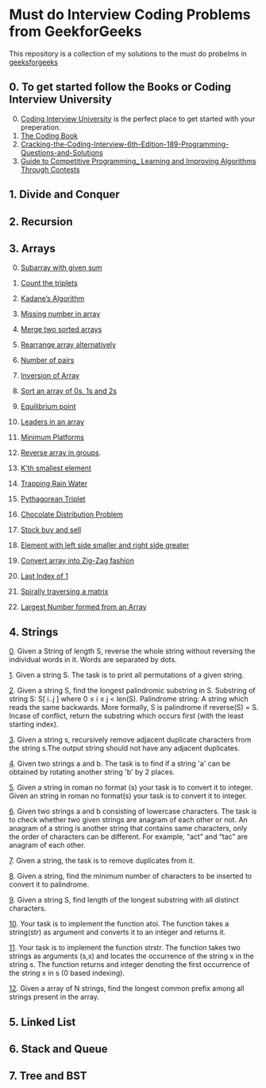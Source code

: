 # Must do Interview Coding Problems from GeekforGeeks

  This repository is a collection of my solutions to the must do probelms in [geeksforgeeks](https://www.geeksforgeeks.org/must-do-coding-questions-for-companies-like-amazon-microsoft-adobe/)

## 0. To get started follow the Books or Coding Interview University

  0. [Coding Interview University](https://github.com/jwasham/coding-interview-university) is the perfect place to get started with your preperation.
  1. [The Coding Book](https://github.com/Avinash987/Coding/blob/master/CodingBook.pdf)
  2. [Cracking-the-Coding-Interview-6th-Edition-189-Programming-Questions-and-Solutions](https://github.com/Avinash987/Coding/blob/master/Cracking-the-Coding-Interview-6th-Edition-189-Programming-Questions-and-Solutions.pdf)
  3. [Guide to Competitive Programming_ Learning and Improving Algorithms Through Contests](https://github.com/Avinash987/Coding/blob/master/Guide%20to%20Competitive%20Programming_%20Learning%20and%20Improving%20Algorithms%20Through%20Contests%20(%20PDFDrive.com%20).pdf)
    
  
## 1. Divide and Conquer

## 2. Recursion 

## 3. Arrays

   0. [Subarray with given sum](https://github.com/Avinash987/Coding/blob/master/Arrays/0_Rotate_Array.cpp)
  
   1. [Count the triplets](https://github.com/Avinash987/Coding/blob/master/Arrays/1_Subarray_Sum.cpp)
   
   2. [Kadane’s Algorithm](https://github.com/Avinash987/Coding/blob/master/Arrays/2_Counting_Triplets.cpp)
   
   3. [Missing number in array](https://github.com/Avinash987/Coding/blob/master/Arrays/3_Kadane_Algorithm.cpp)
  
   4. [Merge two sorted arrays](https://github.com/Avinash987/Coding/blob/master/Arrays/4_Merge_Spaceless.cpp)
  
   5. [Rearrange array alternatively](https://github.com/Avinash987/Coding/blob/master/Arrays/5_Rearrange_Array_Alt.cpp)
   
   6. [Number of pairs](https://github.com/Avinash987/Coding/blob/master/Arrays/6_Num_Pairs.cpp)
   
   7. [Inversion of Array](https://github.com/Avinash987/Coding/blob/master/Arrays/7_Inversion.cpp) 
   
   8. [Sort an array of 0s, 1s and 2s](https://github.com/Avinash987/Coding/blob/master/Arrays/8_Sort_0s_1s_2s.cpp)
   
   9. [Equilibrium point](https://github.com/Avinash987/Coding/blob/master/Arrays/9_Equillibrium_Point.cpp)
   
  10. [Leaders in an array](https://github.com/Avinash987/Coding/blob/master/Arrays/10_Leaders.cpp)
    
  11. [Minimum Platforms](https://github.com/Avinash987/Coding/blob/dab51bc33a6837db0a7052d5560b547d90cc6134/Arrays/11_Min_Platforms.cpp)
  
  12. [Reverse array in groups](https://github.com/Avinash987/Coding/blob/master/Arrays/12_Rev_Ar_Grps.py).
  
  13. [K’th smallest element](https://github.com/Avinash987/Coding/blob/master/Arrays/13_kth_smallest_element.cpp)
  
  14. [Trapping Rain Water](https://github.com/Avinash987/Coding/blob/master/Arrays/14_Trapping_Rain.py)
  
  15. [Pythagorean Triplet](https://github.com/Avinash987/Coding/blob/master/Arrays/15_Pythogorean_Triplet.py)
  
  16. [Chocolate Distribution Problem](https://github.com/Avinash987/Coding/blob/master/Arrays/16_Choclate_dist.py)
  
  17. [Stock buy and sell](https://github.com/Avinash987/Coding/blob/master/Arrays/17_Stock_Buy_Sell.py)
  
  18. [Element with left side smaller and right side greater](https://github.com/Avinash987/Coding/blob/master/Arrays/18_Middle.py)
  
  19. [Convert array into Zig-Zag fashion](https://github.com/Avinash987/Coding/blob/master/Arrays/19_ZigZag.py)

  20. [Last Index of 1](https://github.com/Avinash987/Coding/blob/master/Arrays/20_Last_index_1.py)
  
  21. [Spirally traversing a matrix](https://github.com/Avinash987/Coding/blob/master/Arrays/21_Spiral_Traversal.cpp)
  
  22. [Largest Number formed from an Array](https://github.com/Avinash987/Coding/blob/master/Arrays/22_Largest_Num.cpp)


## 4. Strings

  [0](https://github.com/Avinash987/Coding/blob/master/Strings/0_Reverse_Words.py). Given a String of length S, reverse the whole string without reversing the individual words in it. Words are separated by dots.
  
  [1](https://github.com/Avinash987/Coding/blob/master/Strings/1_Permutations.py). Given a string S. The task is to print all permutations of a given string.
  
  [2](https://github.com/Avinash987/Coding/blob/master/Strings/2_Longest_Palindrome.py). Given a string S, find the longest palindromic substring in S. Substring of string S: S[ i..j ] where 0 ≤ i ≤ j < len(S). Palindrome string: A string which reads the same backwards. More formally, S is palindrome if reverse(S) = S. Incase of conflict, return the substring which occurs first (with the least starting index).
  
  [3](https://github.com/Avinash987/Coding/blob/master/Strings/3_Remove_Adj_dups.py). Given a string s, recursively remove adjacent duplicate characters from the string s.The output string should not have any adjacent duplicates.
  
  [4](https://github.com/Avinash987/Coding/blob/master/Strings/4_Check_String_Rot.py). Given two strings a and b. The task is to find if a string 'a' can be obtained by rotating another string 'b' by 2 places.
  
  [5](https://github.com/Avinash987/Coding/blob/master/Strings/5_Roman_to_Int.py). Given a string in roman no format (s)  your task is to convert it to integer. Given an string in roman no format(s) your task is to convert it to integer.
  
  [6](https://github.com/Avinash987/Coding/blob/master/Strings/6_Anagram.py). Given two strings a and b consisting of lowercase characters. The task is to check whether two given strings are anagram of each other or not. An anagram of a string is another string that contains same characters, only the order of characters can be different. For example, “act” and “tac” are anagram of each other.

  [7](https://github.com/Avinash987/Coding/blob/master/Strings/7_Rm_Dups.py). Given a string, the task is to remove duplicates from it.

  [8](https://github.com/Avinash987/Coding/blob/master/Strings/8_Form_Palindrome.py). Given a string, find the minimum number of characters to be inserted to convert it to palindrome.
  
  [9](https://github.com/Avinash987/Coding/blob/master/Strings/9_Distinct_Chars.py). Given a string S, find length of the longest substring with all distinct characters.
  
  [10](https://github.com/Avinash987/Coding/blob/master/Strings/10_AtoI.py). Your task  is to implement the function atoi. The function takes a string(str) as argument and converts it to an integer and returns it.
  
  [11](https://github.com/Avinash987/Coding/blob/master/Strings/11_StrStr.py). Your task is to implement the function strstr. The function takes two strings as arguments (s,x) and locates the occurrence of the string x in the string s. The function returns and integer denoting the first occurrence of the string x in s (0 based indexing).
  
  [12](https://github.com/Avinash987/Coding/blob/master/Strings/12_LongCommPrefix.py). Given a array of N strings, find the longest common prefix among all strings present in the array.
  
  
## 5. Linked List

## 6. Stack and Queue

## 7. Tree and BST
